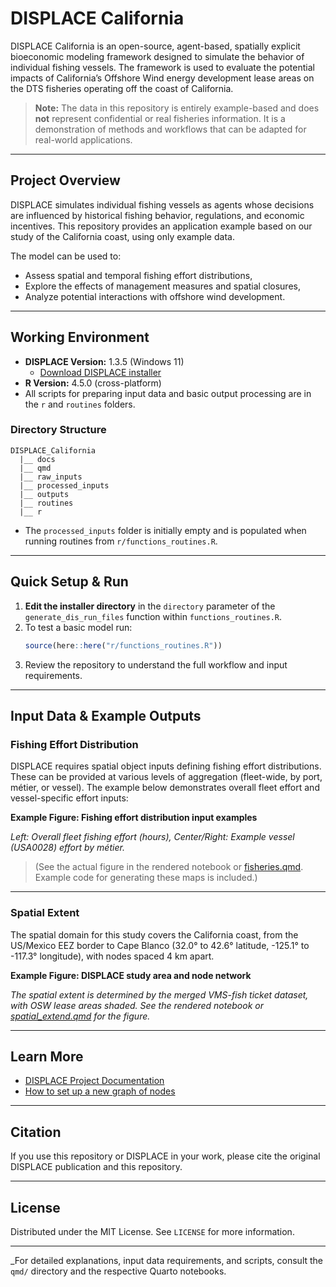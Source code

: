 # DISPLACE California

DISPLACE California is an open-source, agent-based, spatially explicit bioeconomic modeling framework designed to simulate the behavior of individual fishing vessels. The framework is used to evaluate the potential impacts of California’s Offshore Wind energy development lease areas on the DTS fisheries operating off the coast of California. 

> **Note:** The data in this repository is entirely example-based and does **not** represent confidential or real fisheries information. It is a demonstration of methods and workflows that can be adapted for real-world applications.

---

## Project Overview

DISPLACE simulates individual fishing vessels as agents whose decisions are influenced by historical fishing behavior, regulations, and economic incentives. This repository provides an application example based on our study of the California coast, using only example data.

The model can be used to:
- Assess spatial and temporal fishing effort distributions,
- Explore the effects of management measures and spatial closures,
- Analyze potential interactions with offshore wind development.

---

## Working Environment

- **DISPLACE Version:** 1.3.5 (Windows 11)
  - [Download DISPLACE installer](https://displace-project.org/blog/download/)
- **R Version:** 4.5.0 (cross-platform)
- All scripts for preparing input data and basic output processing are in the `r` and `routines` folders.

### Directory Structure

```
DISPLACE_California
  |__ docs
  |__ qmd
  |__ raw_inputs
  |__ processed_inputs
  |__ outputs
  |__ routines
  |__ r
```

- The `processed_inputs` folder is initially empty and is populated when running routines from `r/functions_routines.R`.

---

## Quick Setup & Run

1. **Edit the installer directory** in the `directory` parameter of the `generate_dis_run_files` function within `functions_routines.R`.
2. To test a basic model run:
    ```r
    source(here::here("r/functions_routines.R"))
    ```
3. Review the repository to understand the full workflow and input requirements.

---

## Input Data & Example Outputs

### Fishing Effort Distribution

DISPLACE requires spatial object inputs defining fishing effort distributions. These can be provided at various levels of aggregation (fleet-wide, by port, métier, or vessel). The example below demonstrates overall fleet effort and vessel-specific effort inputs:

**Example Figure: Fishing effort distribution input examples**

_Left: Overall fleet fishing effort (hours), Center/Right: Example vessel (USA0028) effort by métier._

> (See the actual figure in the rendered notebook or [fisheries.qmd](qmd/fisheries.qmd). Example code for generating these maps is included.)

---

### Spatial Extent

The spatial domain for this study covers the California coast, from the US/Mexico EEZ border to Cape Blanco (32.0° to 42.6° latitude, -125.1° to -117.3° longitude), with nodes spaced 4 km apart.

**Example Figure: DISPLACE study area and node network**

_The spatial extent is determined by the merged VMS-fish ticket dataset, with OSW lease areas shaded. See the rendered notebook or [spatial_extend.qmd](qmd/spatial_extend.qmd) for the figure._

---

## Learn More

- [DISPLACE Project Documentation](https://displace-project.org/blog/tutorials/)
- [How to set up a new graph of nodes](https://displace-project.org/blog/wp-content/uploads/2014/11/DISPLACE-step-by-step-guideline-Set-up-a-new-graph-of-node1.pdf)

---

## Citation

If you use this repository or DISPLACE in your work, please cite the original DISPLACE publication and this repository.

---

## License

Distributed under the MIT License. See `LICENSE` for more information.

---

_For detailed explanations, input data requirements, and scripts, consult the `qmd/` directory and the respective Quarto notebooks.